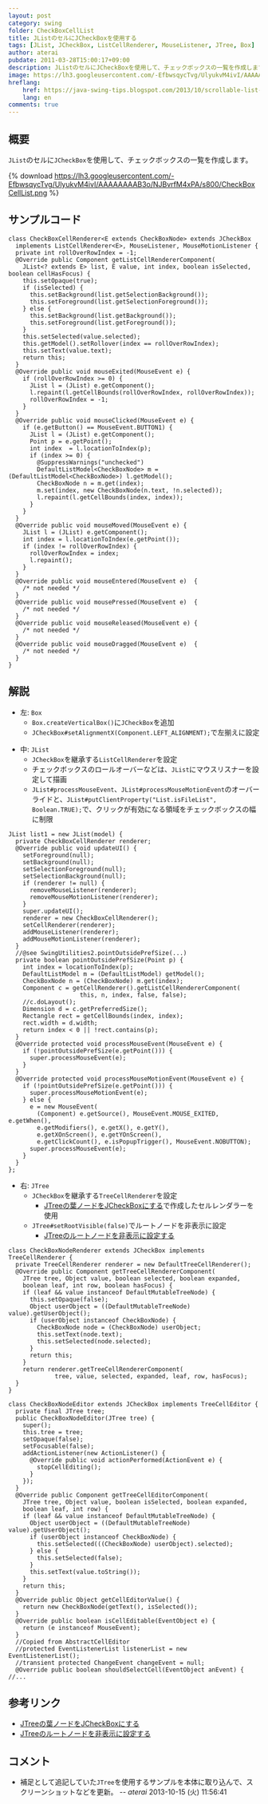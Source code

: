 ```yaml
---
layout: post
category: swing
folder: CheckBoxCellList
title: JListのセルにJCheckBoxを使用する
tags: [JList, JCheckBox, ListCellRenderer, MouseListener, JTree, Box]
author: aterai
pubdate: 2011-03-28T15:00:17+09:00
description: JListのセルにJCheckBoxを使用して、チェックボックスの一覧を作成します。
image: https://lh3.googleusercontent.com/-EfbwsqycTvg/UlyukvM4ivI/AAAAAAAAB3o/NJBvrfM4xPA/s800/CheckBoxCellList.png
hreflang:
    href: https://java-swing-tips.blogspot.com/2013/10/scrollable-list-of-jcheckboxes.html
    lang: en
comments: true
---
```

## 概要
`JList`のセルに`JCheckBox`を使用して、チェックボックスの一覧を作成します。

{% download https://lh3.googleusercontent.com/-EfbwsqycTvg/UlyukvM4ivI/AAAAAAAAB3o/NJBvrfM4xPA/s800/CheckBoxCellList.png %}

## サンプルコード
<pre class="prettyprint"><code>class CheckBoxCellRenderer&lt;E extends CheckBoxNode&gt; extends JCheckBox
  implements ListCellRenderer&lt;E&gt;, MouseListener, MouseMotionListener {
  private int rollOverRowIndex = -1;
  @Override public Component getListCellRendererComponent(
    JList&lt;? extends E&gt; list, E value, int index, boolean isSelected, boolean cellHasFocus) {
    this.setOpaque(true);
    if (isSelected) {
      this.setBackground(list.getSelectionBackground());
      this.setForeground(list.getSelectionForeground());
    } else {
      this.setBackground(list.getBackground());
      this.setForeground(list.getForeground());
    }
    this.setSelected(value.selected);
    this.getModel().setRollover(index == rollOverRowIndex);
    this.setText(value.text);
    return this;
  }
  @Override public void mouseExited(MouseEvent e) {
    if (rollOverRowIndex &gt;= 0) {
      JList l = (JList) e.getComponent();
      l.repaint(l.getCellBounds(rollOverRowIndex, rollOverRowIndex));
      rollOverRowIndex = -1;
    }
  }
  @Override public void mouseClicked(MouseEvent e) {
    if (e.getButton() == MouseEvent.BUTTON1) {
      JList l = (JList) e.getComponent();
      Point p = e.getPoint();
      int index  = l.locationToIndex(p);
      if (index &gt;= 0) {
        @SuppressWarnings("unchecked")
        DefaultListModel&lt;CheckBoxNode&gt; m = (DefaultListModel&lt;CheckBoxNode&gt;) l.getModel();
        CheckBoxNode n = m.get(index);
        m.set(index, new CheckBoxNode(n.text, !n.selected));
        l.repaint(l.getCellBounds(index, index));
      }
    }
  }
  @Override public void mouseMoved(MouseEvent e) {
    JList l = (JList) e.getComponent();
    int index = l.locationToIndex(e.getPoint());
    if (index != rollOverRowIndex) {
      rollOverRowIndex = index;
      l.repaint();
    }
  }
  @Override public void mouseEntered(MouseEvent e)  {
    /* not needed */
  }
  @Override public void mousePressed(MouseEvent e)  {
    /* not needed */
  }
  @Override public void mouseReleased(MouseEvent e) {
    /* not needed */
  }
  @Override public void mouseDragged(MouseEvent e)  {
    /* not needed */
  }
}
</code></pre>

## 解説
- 左: `Box`
    - `Box.createVerticalBox()`に`JCheckBox`を追加
    - `JCheckBox#setAlignmentX(Component.LEFT_ALIGNMENT);`で左揃えに設定

<!-- dummy comment line for breaking list -->

- 中: `JList`
    - `JCheckBox`を継承する`ListCellRenderer`を設定
    - チェックボックスのロールオーバーなどは、`JList`にマウスリスナーを設定して描画
    - `JList#processMouseEvent`、`JList#processMouseMotionEvent`のオーバーライドと、`JList#putClientProperty("List.isFileList", Boolean.TRUE);`で、クリックが有効になる領域をチェックボックスの幅に制限

<!-- dummy comment line for breaking list -->

<pre class="prettyprint"><code>JList list1 = new JList(model) {
  private CheckBoxCellRenderer renderer;
  @Override public void updateUI() {
    setForeground(null);
    setBackground(null);
    setSelectionForeground(null);
    setSelectionBackground(null);
    if (renderer != null) {
      removeMouseListener(renderer);
      removeMouseMotionListener(renderer);
    }
    super.updateUI();
    renderer = new CheckBoxCellRenderer();
    setCellRenderer(renderer);
    addMouseListener(renderer);
    addMouseMotionListener(renderer);
  }
  //@see SwingUtilities2.pointOutsidePrefSize(...)
  private boolean pointOutsidePrefSize(Point p) {
    int index = locationToIndex(p);
    DefaultListModel m = (DefaultListModel) getModel();
    CheckBoxNode n = (CheckBoxNode) m.get(index);
    Component c = getCellRenderer().getListCellRendererComponent(
                    this, n, index, false, false);
    //c.doLayout();
    Dimension d = c.getPreferredSize();
    Rectangle rect = getCellBounds(index, index);
    rect.width = d.width;
    return index &lt; 0 || !rect.contains(p);
  }
  @Override protected void processMouseEvent(MouseEvent e) {
    if (!pointOutsidePrefSize(e.getPoint())) {
      super.processMouseEvent(e);
    }
  }
  @Override protected void processMouseMotionEvent(MouseEvent e) {
    if (!pointOutsidePrefSize(e.getPoint())) {
      super.processMouseMotionEvent(e);
    } else {
      e = new MouseEvent(
        (Component) e.getSource(), MouseEvent.MOUSE_EXITED, e.getWhen(),
        e.getModifiers(), e.getX(), e.getY(),
        e.getXOnScreen(), e.getYOnScreen(),
        e.getClickCount(), e.isPopupTrigger(), MouseEvent.NOBUTTON);
      super.processMouseEvent(e);
    }
  }
};
</code></pre>

- 右: `JTree`
    - `JCheckBox`を継承する`TreeCellRenderer`を設定
        - [JTreeの葉ノードをJCheckBoxにする](https://ateraimemo.com/Swing/CheckBoxNodeTree.html)で作成したセルレンダラーを使用
    - `JTree#setRootVisible(false)`でルートノードを非表示に設定
        - [JTreeのルートノードを非表示に設定する](https://ateraimemo.com/Swing/TreeRootVisible.html)

<!-- dummy comment line for breaking list -->

<pre class="prettyprint"><code>class CheckBoxNodeRenderer extends JCheckBox implements TreeCellRenderer {
  private TreeCellRenderer renderer = new DefaultTreeCellRenderer();
  @Override public Component getTreeCellRendererComponent(
    JTree tree, Object value, boolean selected, boolean expanded,
    boolean leaf, int row, boolean hasFocus) {
    if (leaf &amp;&amp; value instanceof DefaultMutableTreeNode) {
      this.setOpaque(false);
      Object userObject = ((DefaultMutableTreeNode) value).getUserObject();
      if (userObject instanceof CheckBoxNode) {
        CheckBoxNode node = (CheckBoxNode) userObject;
        this.setText(node.text);
        this.setSelected(node.selected);
      }
      return this;
    }
    return renderer.getTreeCellRendererComponent(
             tree, value, selected, expanded, leaf, row, hasFocus);
  }
}

class CheckBoxNodeEditor extends JCheckBox implements TreeCellEditor {
  private final JTree tree;
  public CheckBoxNodeEditor(JTree tree) {
    super();
    this.tree = tree;
    setOpaque(false);
    setFocusable(false);
    addActionListener(new ActionListener() {
      @Override public void actionPerformed(ActionEvent e) {
        stopCellEditing();
      }
    });
  }
  @Override public Component getTreeCellEditorComponent(
    JTree tree, Object value, boolean isSelected, boolean expanded,
    boolean leaf, int row) {
    if (leaf &amp;&amp; value instanceof DefaultMutableTreeNode) {
      Object userObject = ((DefaultMutableTreeNode) value).getUserObject();
      if (userObject instanceof CheckBoxNode) {
        this.setSelected(((CheckBoxNode) userObject).selected);
      } else {
        this.setSelected(false);
      }
      this.setText(value.toString());
    }
    return this;
  }
  @Override public Object getCellEditorValue() {
    return new CheckBoxNode(getText(), isSelected());
  }
  @Override public boolean isCellEditable(EventObject e) {
    return (e instanceof MouseEvent);
  }
  //Copied from AbstractCellEditor
  //protected EventListenerList listenerList = new EventListenerList();
  //transient protected ChangeEvent changeEvent = null;
  @Override public boolean shouldSelectCell(EventObject anEvent) {
//...
</code></pre>

## 参考リンク
- [JTreeの葉ノードをJCheckBoxにする](https://ateraimemo.com/Swing/CheckBoxNodeTree.html)
- [JTreeのルートノードを非表示に設定する](https://ateraimemo.com/Swing/TreeRootVisible.html)

<!-- dummy comment line for breaking list -->

## コメント
- 補足として追記していた`JTree`を使用するサンプルを本体に取り込んで、スクリーンショットなどを更新。 -- *aterai* 2013-10-15 (火) 11:56:41

<!-- dummy comment line for breaking list -->

